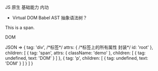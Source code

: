 JS 原生 基础能力 内功

- Virtual DOM Babel AST 抽象语法树？

<div id="root">
  <span class="demo">
    This is a span.
  </span>
  <p>DOM</p>
</div>
JSON =>
{
  tag: 'div',  /*标签*/
  attrs: {   /*标签上的所有属性 封装*/  
    id: 'root'
  },
  children: [ 
    {
      tag: 'span',
      attrs: {
        className: 'demo'
      },
      children: [
        {
          tag: undefined,
          text: 'DOM'
        }
      ]
    },
    {
      tag: 'p',
      children: [
        {
          tag: undefined,
          text: 'DOM'
        }
      ]
    }
  ]
}
